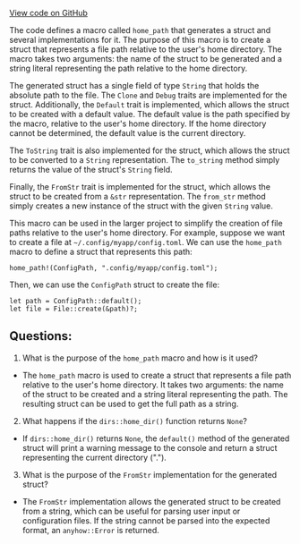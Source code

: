 [View code on GitHub](https://github.com/mrgnlabs/marginfi-v2/clients/rust/marginfi-cli/src/macros.rs)

The code defines a macro called `home_path` that generates a struct and several implementations for it. The purpose of this macro is to create a struct that represents a file path relative to the user's home directory. The macro takes two arguments: the name of the struct to be generated and a string literal representing the path relative to the home directory.

The generated struct has a single field of type `String` that holds the absolute path to the file. The `Clone` and `Debug` traits are implemented for the struct. Additionally, the `Default` trait is implemented, which allows the struct to be created with a default value. The default value is the path specified by the macro, relative to the user's home directory. If the home directory cannot be determined, the default value is the current directory.

The `ToString` trait is also implemented for the struct, which allows the struct to be converted to a `String` representation. The `to_string` method simply returns the value of the struct's `String` field.

Finally, the `FromStr` trait is implemented for the struct, which allows the struct to be created from a `&str` representation. The `from_str` method simply creates a new instance of the struct with the given `String` value.

This macro can be used in the larger project to simplify the creation of file paths relative to the user's home directory. For example, suppose we want to create a file at `~/.config/myapp/config.toml`. We can use the `home_path` macro to define a struct that represents this path:

```
home_path!(ConfigPath, ".config/myapp/config.toml");
```

Then, we can use the `ConfigPath` struct to create the file:

```
let path = ConfigPath::default();
let file = File::create(&path)?;
```
## Questions: 
 1. What is the purpose of the `home_path` macro and how is it used?
- The `home_path` macro is used to create a struct that represents a file path relative to the user's home directory. It takes two arguments: the name of the struct to be created and a string literal representing the path. The resulting struct can be used to get the full path as a string.

2. What happens if the `dirs::home_dir()` function returns `None`?
- If `dirs::home_dir()` returns `None`, the `default()` method of the generated struct will print a warning message to the console and return a struct representing the current directory (".").

3. What is the purpose of the `FromStr` implementation for the generated struct?
- The `FromStr` implementation allows the generated struct to be created from a string, which can be useful for parsing user input or configuration files. If the string cannot be parsed into the expected format, an `anyhow::Error` is returned.